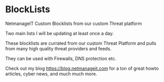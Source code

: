 # BlockLists

NetmanageIT Custom Blocklists from our custom Threat platform 

Two main lists I will be updating at least once a day.

These blocklists are currated from our custom Threat Platform and pulls from many high quality threat providers and feeds.

They can be used with Firewalls, DNS protection etc.  

Check out my blog https://blog.netmanageit.com for a ton of great howto articles, cyber news, and much much more.
